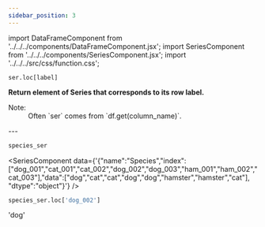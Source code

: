 ```yaml
---
sidebar_position: 3
---
```


import DataFrameComponent from '../../../components/DataFrameComponent.jsx';
import SeriesComponent from '../../../components/SeriesComponent.jsx';
import '../../../src/css/function.css';

<code>ser.loc[label]</code>

<div className='base'>
    <p><strong>Return element of Series that corresponds to its row label.</strong></p>
    <dl>
        <dt className='term'>Note:</dt>
        <dd>Often `ser` comes from `df.get(column_name)`.</dd>
    </dl>
</div>
---

```python
species_ser
```

<SeriesComponent data={'{"name":"Species","index":["dog_001","cat_001","cat_002","dog_002","dog_003","ham_001","ham_002","cat_003"],"data":["dog","cat","cat","dog","dog","hamster","hamster","cat"], "dtype":"object"}'} />

```python
species_ser.loc['dog_002']
```
'dog'